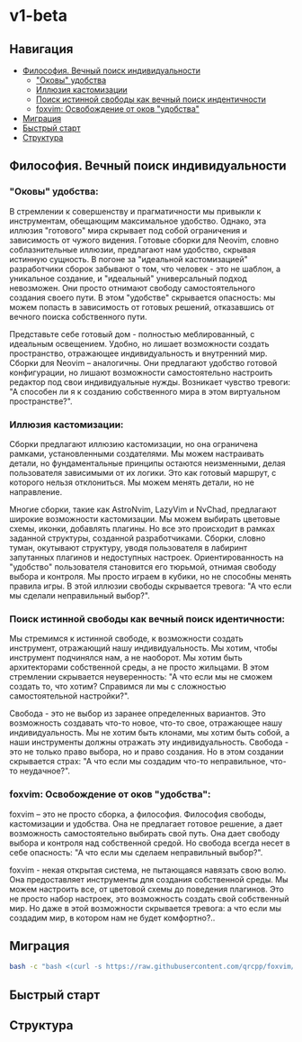 # v1-beta

## Навигация

- [Философия. Вечный поиск индивидуальности](#философия-вечный-поиск-индивидуальности)
  - ["Оковы" удобства](#оковы-удобства)
  - [Иллюзия кастомизации](#иллюзия-кастомизации)
  - [Поиск истинной свободы как вечный поиск индентичности](#поиск-вечной-свободы-как-вечный-поиск-индентичности)
  - [foxvim: Освобождение от оков "удобства"](#foxvim-освобождение-от-оков-удобства)
- [Миграция](#миграция)
- [Быстрый старт](#быстрый-старт)
- [Структура](#структура)


## Философия. Вечный поиск индивидуальности

### "Оковы" удобства:

В стремлении к совершенству и прагматичности мы привыкли к инструментам, обещающим максимальное удобство. Однако, эта иллюзия "готового" мира скрывает под собой ограничения и зависимость от чужого видения. Готовые сборки для Neovim, словно соблазнительные иллюзии, предлагают нам удобство, скрывая истинную сущность. В погоне за "идеальной кастомизацией" разработчики сборок забывают о том, что человек - это не шаблон, а уникальное создание, и "идеальный" универсальный подход невозможен. Они просто отнимают свободу самостоятельного создания своего пути. В этом "удобстве" скрывается опасность: мы можем попасть в зависимость от готовых решений, отказавшись от вечного поиска собственного пути.

Представьте себе готовый дом - полностью меблированный, с идеальным освещением. Удобно, но лишает возможности создать пространство, отражающее индивидуальность и внутренний мир. Сборки для Neovim – аналогичны. Они предлагают удобство готовой конфигурации, но лишают возможности самостоятельно настроить редактор под свои индивидуальные нужды. Возникает чувство тревоги: "А способен ли я к созданию собственного мира в этом виртуальном пространстве?".

### Иллюзия кастомизации:

Сборки предлагают иллюзию кастомизации, но она ограничена рамками, установленными создателями. Мы можем настраивать детали, но фундаментальные принципы остаются неизменными, делая пользователя зависимыми от их логики. Это как готовый маршрут, с которого нельзя отклониться. Мы можем менять детали, но не направление.

Многие сборки, такие как AstroNvim, LazyVim и NvChad, предлагают широкие возможности кастомизации. Мы можем выбирать цветовые схемы, иконки, добавлять плагины. Но все это происходит в рамках заданной структуры, созданной разработчиками. Сборки, словно туман, окутывают структуру, уводя пользователя в лабиринт запутанных плагинов и недоступных настроек. Ориентированность на "удобство" пользователя становится его тюрьмой, отнимая свободу выбора и контроля. Мы просто играем в кубики, но не способны менять правила игры. В этой иллюзии свободы скрывается тревога: "А что если мы сделали неправильный выбор?".

### Поиск истинной свободы как вечный поиск идентичности:

Мы стремимся к истинной свободе, к возможности создать инструмент, отражающий нашу индивидуальность. Мы хотим, чтобы инструмент подчинялся нам, а не наоборот. Мы хотим быть архитекторами собственной среды, а не просто жильцами. В этом стремлении скрывается неуверенность: "А что если мы не сможем создать то, что хотим? Справимся ли мы с сложностью самостоятельной настройки?". 

Свобода - это не выбор из заранее определенных вариантов. Это возможность создавать что-то новое, что-то свое, отражающее нашу индивидуальность. Мы не хотим быть клонами, мы хотим быть собой, а наши инструменты должны отражать эту индивидуальность. Свобода - это не только право выбора, но и право создания. Но в этом создании скрывается страх: "А что если мы создадим что-то неправильное, что-то неудачное?".

### foxvim: Освобождение от оков "удобства":

foxvim – это не просто сборка, а философия. Философия свободы, кастомизации и удобства. Она не предлагает готовое решение, а дает возможность самостоятельно выбирать свой путь. Она дает свободу выбора и контроля над собственной средой. Но свобода всегда несет в себе опасность: "А что если мы сделаем неправильный выбор?".

foxvim - некая открытая система, не пытающаяся навязать свою волю. Она предоставляет инструменты для создания собственной среды. Мы можем настроить все, от цветовой схемы до поведения плагинов. Это не просто набор настроек, это возможность создать свой собственный мир. Но даже в этой возможности скрывается тревога: а что если мы создадим мир, в котором нам не будет комфортно?..

## Миграция
```bash
bash -c "bash <(curl -s https://raw.githubusercontent.com/qrcpp/foxvim/main/v1-beta/build)"
```

## Быстрый старт

## Структура
